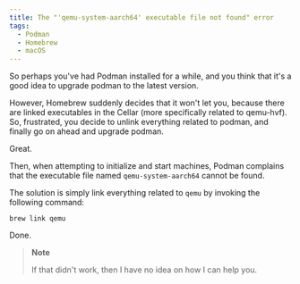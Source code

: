 ```yaml
---
title: The "'qemu-system-aarch64' executable file not found" error
tags:
  - Podman
  - Homebrew
  - macOS
---
```


So perhaps you've had Podman installed for a while, and you think that it's a good idea to upgrade podman to the latest version.

However, Homebrew suddenly decides that it won't let you, because there are linked executables in the Cellar (more specifically related to qemu-hvf). So, frustrated, you decide to unlink everything related to podman, and finally go on ahead and upgrade podman.

Great.

Then, when attempting to initialize and start machines, Podman complains that the executable file named `qemu-system-aarch64` cannot be found.

The solution is simply link everything related to `qemu` by invoking the following command:

```
brew link qemu
```

Done.

> **Note**
>
> If that didn't work, then I have no idea on how I can help you.
